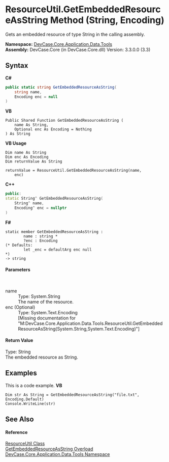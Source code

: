 # ResourceUtil.GetEmbeddedResourceAsString Method (String, Encoding)
 

Gets an embedded resource of type String in the calling assembly.

**Namespace:**&nbsp;<a href="N_DevCase_Core_Application_Data_Tools">DevCase.Core.Application.Data.Tools</a><br />**Assembly:**&nbsp;DevCase.Core (in DevCase.Core.dll) Version: 3.3.0.0 (3.3)

## Syntax

**C#**<br />
``` C#
public static string GetEmbeddedResourceAsString(
	string name,
	Encoding enc = null
)
```

**VB**<br />
``` VB
Public Shared Function GetEmbeddedResourceAsString ( 
	name As String,
	Optional enc As Encoding = Nothing
) As String
```

**VB Usage**<br />
``` VB Usage
Dim name As String
Dim enc As Encoding
Dim returnValue As String

returnValue = ResourceUtil.GetEmbeddedResourceAsString(name, 
	enc)
```

**C++**<br />
``` C++
public:
static String^ GetEmbeddedResourceAsString(
	String^ name, 
	Encoding^ enc = nullptr
)
```

**F#**<br />
``` F#
static member GetEmbeddedResourceAsString : 
        name : string * 
        ?enc : Encoding 
(* Defaults:
        let _enc = defaultArg enc null
*)
-> string 

```


#### Parameters
&nbsp;<dl><dt>name</dt><dd>Type: System.String<br />The name of the resource.</dd><dt>enc (Optional)</dt><dd>Type: System.Text.Encoding<br />\[Missing <param name="enc"/> documentation for "M:DevCase.Core.Application.Data.Tools.ResourceUtil.GetEmbeddedResourceAsString(System.String,System.Text.Encoding)"\]</dd></dl>

#### Return Value
Type: String<br />The embedded resource as String.

## Examples
This is a code example. 
**VB**<br />
``` VB
Dim str As String = GetEmbeddedResourceAsString("file.txt", Encoding.Default)
Console.WriteLine(str)
```


## See Also


#### Reference
<a href="T_DevCase_Core_Application_Data_Tools_ResourceUtil">ResourceUtil Class</a><br /><a href="Overload_DevCase_Core_Application_Data_Tools_ResourceUtil_GetEmbeddedResourceAsString">GetEmbeddedResourceAsString Overload</a><br /><a href="N_DevCase_Core_Application_Data_Tools">DevCase.Core.Application.Data.Tools Namespace</a><br />
